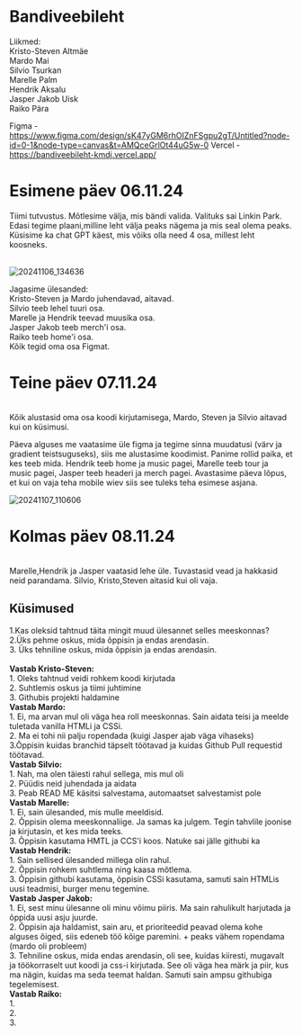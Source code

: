 
# Bandiveebileht

Liikmed: <br>
Kristo-Steven Altmäe <br>
Mardo Mai <br>
Silvio Tsurkan <br>
Marelle Palm <br>
Hendrik Aksalu <br>
Jasper Jakob Uisk <br>
Raiko Pära 

Figma -  https://www.figma.com/design/sK47yGM6rhOIZnFSgpu2gT/Untitled?node-id=0-1&node-type=canvas&t=AMQceGrlOt44uG5w-0
Vercel - https://bandiveebileht-kmdj.vercel.app/

<h1>Esimene päev 06.11.24</h1>
Tiimi tutvustus. Mõtlesime välja, mis bändi valida. Valituks sai Linkin Park. Edasi tegime plaani,milline leht välja peaks nägema ja mis seal olema peaks. Küsisime ka chat GPT käest, mis võiks olla need 4 osa, millest leht koosneks. <br>
 <br>

![20241106_134636](https://github.com/user-attachments/assets/a18e9a94-19a8-4a11-ac9b-47d381ac267e)
 
Jagasime ülesanded: <br>
Kristo-Steven ja Mardo juhendavad, aitavad. <br>
Silvio teeb lehel tuuri osa. <br>
Marelle ja Hendrik teevad muusika osa. <br>
Jasper Jakob teeb merch'i osa. <br>
Raiko teeb home'i osa. <br>
Kõik tegid oma osa Figmat.
<h1>Teine päev 07.11.24</h1> <br>
Kõik alustasid oma osa koodi kirjutamisega, Mardo, Steven ja Silvio aitavad kui on küsimusi.

Päeva alguses me vaatasime üle figma ja tegime sinna muudatusi (värv ja gradient teistsuguseks), siis me alustasime koodimist.
Panime rollid paika, et kes teeb mida. Hendrik teeb home ja music pagei, Marelle teeb tour ja music pagei, Jasper teeb headeri ja merch pagei.
Avastasime päeva lõpus, et kui on vaja teha mobile wiev siis see tuleks teha esimese asjana.

![20241107_110606](https://github.com/user-attachments/assets/564d4176-94f6-4dad-96b7-d5f6a80fc436)


<h1>Kolmas päev 08.11.24</h1> <br>
Marelle,Hendrik ja Jasper vaatasid lehe üle. Tuvastasid vead ja hakkasid neid parandama. Silvio, Kristo,Steven aitasid kui oli vaja.
<h2>Küsimused</h2>
1.Kas oleksid tahtnud täita mingit muud ülesannet selles meeskonnas? <br>
2.Üks pehme oskus, mida õppisin ja endas arendasin. <br>
3. Üks tehniline oskus, mida õppisin ja endas arendasin. <br> <br>
<b>Vastab Kristo-Steven:</b><br>
1. Oleks tahtnud veidi rohkem koodi kirjutada   <br>
2. Suhtlemis oskus ja tiimi juhtimine   <br>
3. Githubis projekti haldamine  <br>
<b>Vastab Mardo: </b><br>
1. Ei, ma arvan mul oli väga hea roll meeskonnas. Sain aidata teisi ja meelde tuletada vanilla HTMLi ja CSSi.<br>
2. Ma ei tohi nii palju ropendada (kuigi Jasper ajab väga vihaseks)<br>
3.Õppisin kuidas  branchid täpselt töötavad ja kuidas Github Pull requestid töötavad.<br> 
<b>Vastab Silvio:</b> <br>
1. Nah, ma olen täiesti rahul sellega, mis mul oli<br>
2. Püüdis neid juhendada ja aidata<br>
3. Peab READ ME käsitsi salvestama, automaatset salvestamist pole<br>
<b>Vastab Marelle:</b> <br>
1. Ei, sain ülesanded, mis mulle meeldisid. <br>
2. Õppisin olema meeskonnaliige. Ja samas ka julgem. Tegin tahvlile joonise ja kirjutasin, et kes mida teeks. <br>
3. Õppisin kasutama HMTL ja CCS'i koos. Natuke sai jälle githubi ka <br>
<b>Vastab Hendrik:</b> <br>
1. Sain sellised ülesanded millega olin rahul. <br>
2. Õppisin rohkem suhtlema ning kaasa mõtlema. <br>
3. Õppisin githubi kasutama, õppisin CSSi kasutama, samuti sain HTMLis uusi teadmisi, burger menu tegemine. <br>
<b>Vastab Jasper Jakob:</b> <br>
1. Ei, sest minu ülesanne oli minu võimu piiris. Ma sain rahulikult harjutada ja õppida uusi asju juurde. <br>
2. Õppisin aja haldamist, sain aru, et prioriteedid peavad olema kohe alguses õiged, siis edeneb töö kõige paremini. + peaks vähem ropendama (mardo oli probleem) <br>
3. Tehniline oskus, mida endas arendasin, oli see, kuidas kiiresti, mugavalt ja töökorraselt uut koodi ja css-i kirjutada. See oli väga hea märk ja piir, kus ma nägin, kuidas ma seda teemat haldan. Samuti sain ampsu githubiga tegelemisest.  <br>
<b>Vastab Raiko:</b> <br>
1. <br>
2. <br>
3. <br>
